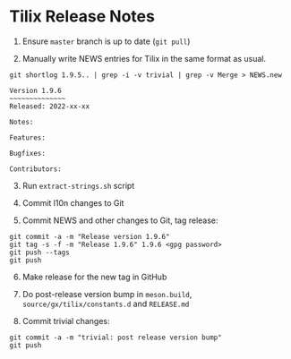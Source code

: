 Tilix Release Notes
===================

1. Ensure `master` branch is up to date (`git pull`)

2. Manually write NEWS entries for Tilix in the same format as usual.

`git shortlog 1.9.5.. | grep -i -v trivial | grep -v Merge > NEWS.new`

```
Version 1.9.6
~~~~~~~~~~~~~~
Released: 2022-xx-xx

Notes:

Features:

Bugfixes:

Contributors:
```

3. Run `extract-strings.sh` script

4. Commit l10n changes to Git

5. Commit NEWS and other changes to Git, tag release:
```
git commit -a -m "Release version 1.9.6"
git tag -s -f -m "Release 1.9.6" 1.9.6 <gpg password>
git push --tags
git push
```

6. Make release for the new tag in GitHub

7. Do post-release version bump in `meson.build`, `source/gx/tilix/constants.d` and `RELEASE.md`

8. Commit trivial changes:
```
git commit -a -m "trivial: post release version bump"
git push
```
